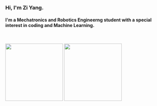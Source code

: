 <h3 align="left">Hi, I'm Zi Yang.</h3>
<h4 align="left">I'm a Mechatronics and Robotics Engineerng student with a special interest in coding and Machine Learning.</h4>
<br>

<p align="left">
  <img src="https://github-readme-stats.vercel.app/api/top-langs/?username=InsaneHum&show_icons=true&theme=github_dark&border_radius=10px" height="180px" width="auto"/>
  <img src="https://github-readme-stats.vercel.app/api?username=InsaneHum&theme=github_dark&include_all_commits=true&hide=stars,issues,contribs" height="180px"  />

</p>




